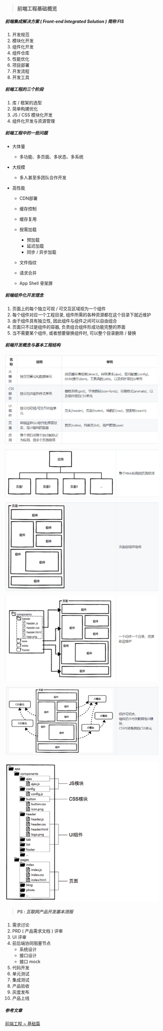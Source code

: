 > ### 前端工程基础概览

##### 前端集成解决方案 ( Front-end Integrated Solution )  简称 FIS

1. 开发规范
2. 模块化开发
3. 组件化开发
4. 组件仓库
5. 性能优化
6. 项目部署
7. 开发流程
8. 开发工具

##### 前端工程的三个阶段

1. 库 / 框架的选型
2. 简单构建优化
3. JS / CSS 模块化开发
4. 组件化开发与资源管理

##### 前端工程中的一些问题

* 大体量
  *  多功能、多页面、多状态、多系统

* 大规模
  * 多人甚至多团队合作开发

* 高性能
  * CDN部署
  * 缓存控制
  * 缓存复用
  * 按需加载
    * 预加载
    * 延迟加载
    * 同步 / 异步加载
  * 文件指纹
  * 请求合并

  * App Shell 骨架屏

##### 前端组件化开发理念

1. 页面上的每个独立可视 / 可交互区域视为一个组件
2. 每个组件对应一个工程目录, 组件所需的各种资源都在这个目录下就近维护
3. 由于组件具有独立性, 因此组件与组件之间可以自由组合
4. 页面只不过是组件的容器, 负责组合组件形成功能完整的界面
5. 当不需要某个组件, 或者想要替换组件时, 可以整个目录删除 / 替换

##### 前端开发概念与基本工程结构

![1](1.png)

![2](2.png)

![3](3.png)

![4](4.png)

![5](5.png)

![6](6.png)

> ##### PS : 互联网产品开发基本流程

1. 需求讨论
2. PRD ( 产品需求文档 ) 评审
3. UI 评审
4. 前后端协同阻塞节点
   * 系统设计
   * 接口设计
   * 接口 mock
5. 代码开发
6. 单元测试
7. 集成测试
8. 产品验收
9. 灰度发布
10. 产品上线

##### 参考文章

[前端工程 ~ 基础篇](https://github.com/fouber/blog/issues/10)



